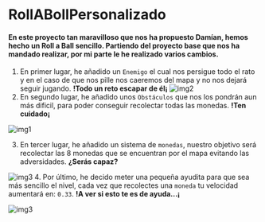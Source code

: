 # RollABollPersonalizado

#### En este proyecto tan maravilloso que nos ha propuesto Damían, hemos hecho un Roll a Ball sencillo. Partiendo del proyecto base que nos ha mandado realizar, por mi parte le he realizado varios cambios.

1. En primer lugar, he añadido un `Enemigo` el cual nos persigue todo el rato y en el caso de que nos pille nos caeremos del mapa y no nos dejará seguir jugando. <b>!Todo un reto escapar de él¡</b>
![img2](./Enemigo.png)
2. En segundo lugar, he añadido unos `Obstáculos` que nos los pondrán aun más dificil, para poder conseguir recolectar todas las monedas.  <b>!Ten cuidado¡</b>

![img1](./Obstaculos.png)

3. En tercer lugar, he añadido un sistema de `monedas`, nuestro objetivo será recolectar las 8 monedas que se encuentran por el mapa evitando las adversidades.  <b>¿Serás capaz?</b>

![img3](./monedas.png)
4. Por último, he decido meter una pequeña ayudita para que sea más sencillo el nivel, cada vez que recolectes una `moneda` tu velocidad aumentará en: `0.33`.  <b>!A ver si esto te es de ayuda...¡</b>

![img3](./velocidad.png)
